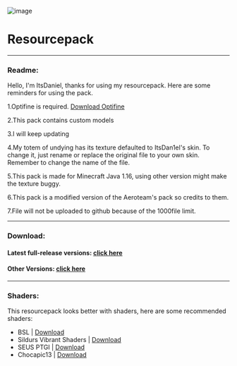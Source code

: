![image](https://user-images.githubusercontent.com/111002559/211199415-9f257169-d481-4540-8639-52e81c877fa8.png)
# Resourcepack
---------------------------------------------------------------------------------------
### Readme:

Hello, I'm ItsDaniel, thanks for using my resourcepack. Here are some reminders for using the pack.

1.Optifine is required. [Download Optifine](https://optifine.net/downloads)

2.This pack contains custom models

3.I will keep updating

4.My totem of undying has its texture defaulted to ItsDan1el's skin. To change it, just rename or replace the original file to your own skin. Remember to change the name of 
the file.

5.This pack is made for Minecraft Java 1.16, using other version might make the texture buggy.

6.This pack is a modified version of the Aeroteam's pack so credits to them.

7.File will not be uploaded to github because of the 1000file limit.

--------------------------------------------------------------------------------------  
### Download:

#### Latest full-release versions: [click here](https://github.com/ItsDan1el/ItsDan1el_Pack/releases)
#### Other Versions: [click here](https://github.com/ItsDan1el/ItsDan1el_Pack/releases)

--------------------------------------------------------------------------------------  
### Shaders:

This resourcepack looks better with shaders, here are some recommended shaders:
- BSL | [Download](https://www.bslshaders.com/download/)
- Sildurs Vibrant Shaders | [Download](https://sildurs-shaders.github.io/)
- SEUS PTGI | [Download](https://www.patreon.com/sonicether)
- Chocapic13 | [Download](https://www.curseforge.com/minecraft/customization/chocapic13-shaders)
